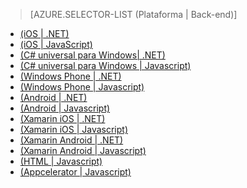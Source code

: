 ﻿> [AZURE.SELECTOR-LIST (Plataforma | Back-end)]
- [(iOS | .NET)](../articles/mobile-services-dotnet-backend-ios-get-started-users.md)
- [(iOS | JavaScript)](../articles/mobile-services-ios-get-started-users.md)
- [(C# universal para Windows| .NET)](../articles/mobile-services-dotnet-backend-windows-universal-dotnet-get-started-users.md)
- [(C# universal para Windows | Javascript)](../articles/mobile-services-javascript-backend-windows-universal-dotnet-get-started-users.md)
- [(Windows Phone | .NET)](../articles/mobile-services-dotnet-backend-windows-phone-get-started-users.md)
- [(Windows Phone | Javascript)](../articles/mobile-services-windows-phone-get-started-users.md)
- [(Android | .NET)](../articles/mobile-services-dotnet-backend-android-get-started-users.md)
- [(Android | Javascript)](../articles/mobile-services-android-get-started-users.md)
- [(Xamarin iOS | .NET)](../articles/mobile-services-dotnet-backend-xamarin-ios-get-started-users.md)
- [(Xamarin iOS | Javascript)](../articles/partner-xamarin-mobile-services-ios-get-started-users.md)
- [(Xamarin Android | .NET)](../articles/mobile-services-dotnet-backend-xamarin-android-get-started-users.md)
- [(Xamarin Android | Javascript)](../articles/partner-xamarin-mobile-services-android-get-started-users.md)
- [(HTML | Javascript)](../articles/mobile-services-html-get-started-users.md)
- [(Appcelerator | Javascript)](../articles/partner-appcelerator-mobile-services-javascript-backend-appcelerator-get-started-users.md)

<!--HONumber=49-->